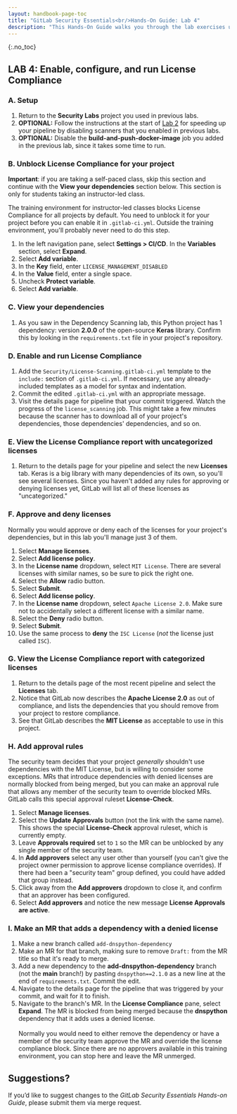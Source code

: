 ```yaml
---
layout: handbook-page-toc
title: "GitLab Security Essentials<br/>Hands-On Guide: Lab 4"
description: "This Hands-On Guide walks you through the lab exercises used in the GitLab Security Essentials course."
---
```

{:.no_toc}

## LAB 4: Enable, configure, and run License Compliance

### A. Setup

1. Return to the **Security Labs** project you used in previous labs.
1. **OPTIONAL:** Follow the instructions at the start of [Lab 2](secessentialshandson2.html) for speeding up your pipeline by disabling scanners that you enabled in previous labs. 
1. **OPTIONAL:** Disable the **build-and-push-docker-image** job you added in the previous lab, since it takes some time to run.


### B. Unblock License Compliance for your project

**Important**: if you are taking a self-paced class, skip this section and continue with the **View your dependencies** section below. This section is only for students taking an instructor-led class.

The training environment for instructor-led classes blocks License Compliance for all projects by default. You need to unblock it for your project before you can enable it in `.gitlab-ci.yml`. Outside the training environment, you'll probably never need to do this step.

1. In the left navigation pane, select **Settings > CI/CD**. In the **Variables** section, select **Expand**.
1. Select **Add variable**.
1. In the **Key** field, enter `LICENSE_MANAGEMENT_DISABLED`
1. In the **Value** field, enter a single space.
1. Uncheck **Protect variable**.
1. Select **Add variable**.


### C. View your dependencies

1. As you saw in the Dependency Scanning lab, this Python project has 1 dependency: version **2.0.0** of the open-source **Keras** library. Confirm this by looking in the `requirements.txt` file in your project's repository.


### D. Enable and run License Compliance

1. Add the `Security/License-Scanning.gitlab-ci.yml` template to the `include:` section of `.gitlab-ci.yml`. If necessary, use any already-included templates as a model for syntax and indentation.
1. Commit the edited `.gitlab-ci.yml` with an appropriate message.
1. Visit the details page for pipeline that your commit triggered. Watch the progress of the `license_scanning` job. This might take a few minutes because the scanner has to download all of your project's dependencies, those dependencies' dependencies, and so on.


### E. View the License Compliance report with uncategorized licenses

1. Return to the details page for your pipeline and select the new **Licenses** tab. Keras is a big library with many dependencies of its own, so you'll see several licenses. Since you haven't added any rules for approving or denying licenses yet, GitLab will list all of these licenses as "uncategorized."


### F. Approve and deny licenses

Normally you would approve or deny each of the licenses for your project's dependencies, but in this lab you'll manage just 3 of them.

1. Select **Manage licenses**.
1. Select **Add license policy**.
1. In the **License name** dropdown, select `MIT License`. There are several licenses with similar names, so be sure to pick the right one.
1. Select the **Allow** radio button.
1. Select **Submit**.
1. Select **Add license policy**.
1. In the **License name** dropdown, select `Apache License 2.0`. Make sure not to accidentally select a different license with a similar name.
1. Select the **Deny** radio button.
1. Select **Submit**.
1. Use the same process to **deny** the `ISC License` (*not* the license just called `ISC`).


### G. View the License Compliance report with categorized licenses

1. Return to the details page of the most recent pipeline and select the **Licenses** tab.
1. Notice that GitLab now describes the **Apache License 2.0** as out of compliance, and lists the dependencies that you should remove from your project to restore compliance.
1. See that GitLab describes the **MIT License** as acceptable to use in this project.


### H. Add approval rules

The security team decides that your project *generally* shouldn't use dependencies with the MIT License, but is willing to consider some exceptions. MRs that introduce dependencies with denied licenses are normally blocked from being merged, but you can make an approval rule that allows any member of the security team to override blocked MRs. GitLab calls this special approval ruleset **License-Check**.

1. Select **Manage licenses**.
1. Select the **Update Approvals** button (not the link with the same name). This shows the special **License-Check** approval ruleset, which is currently empty.
1. Leave **Approvals required** set to `1` so the MR can be unblocked by any single member of the security team.
1. In **Add approvers** select any user other than yourself (you can't give the project owner permission to approve license compliance overrides). If there had been a "security team" group defined, you could have added that group instead.
1. Click away from the **Add approvers** dropdown to close it, and confirm that an approver has been configured.
1. Select **Add approvers** and notice the new message **License Approvals are active**.


### I. Make an MR that adds a dependency with a denied license

1. Make a new branch called `add-dnspython-dependency`
1. Make an MR for that branch, making sure to remove `Draft:` from the MR title so that it's ready to merge.
1. Add a new dependency to the **add-dnspython-dependency** branch (not the **main** branch!) by pasting `dnspython==2.1.0` as a new line at the end of `requirements.txt`. Commit the edit.
1. Navigate to the details page for the pipeline that was triggered by your commit, and wait for it to finish.
1. Navigate to the branch's MR. In the **License Compliance** pane, select **Expand**. The MR is blocked from being merged because the **dnspython** dependency that it adds uses a denied license.<br/><br/>Normally you would need to either remove the dependency or have a member of the security team approve the MR and override the license compliance block. Since there are no approvers available in this training environment, you can stop here and leave the MR unmerged.


## Suggestions?

If you’d like to suggest changes to the *GitLab Security Essentials Hands-on Guide*, please submit them via merge request.

